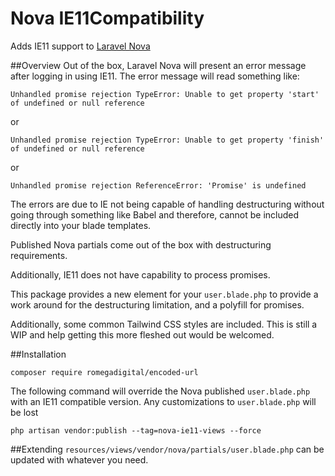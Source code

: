 # Nova IE11Compatibility
Adds IE11 support to [Laravel Nova](https://nova.laravel.com)

##Overview
Out of the box, Laravel Nova will present an error message after logging in using IE11. The error message will read something like:

```
Unhandled promise rejection TypeError: Unable to get property 'start' of undefined or null reference
```
or

```
Unhandled promise rejection TypeError: Unable to get property 'finish' of undefined or null reference
```
or
```
Unhandled promise rejection ReferenceError: 'Promise' is undefined
```

The errors are due to IE not being capable of handling destructuring without going through something like Babel and therefore, cannot be included directly into your blade templates. 

Published Nova partials come out of the box with destructuring requirements. 

Additionally, IE11 does not have capability to process promises. 

This package provides a new element for your `user.blade.php` to provide a work around for the destructuring limitation, and a polyfill for promises.

Additionally, some common Tailwind CSS styles are included. This is still a WIP and help getting this more fleshed out would be welcomed.

##Installation

`composer require romegadigital/encoded-url`

The following command will override the Nova published `user.blade.php` with an IE11 compatible version. Any customizations to `user.blade.php` will be lost

`php artisan vendor:publish --tag=nova-ie11-views --force`

##Extending
`resources/views/vendor/nova/partials/user.blade.php` can be updated with whatever you need.